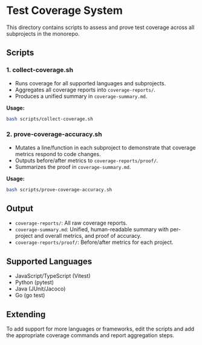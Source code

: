 # Test Coverage System

This directory contains scripts to assess and prove test coverage across all subprojects in the monorepo.

## Scripts

### 1. collect-coverage.sh
- Runs coverage for all supported languages and subprojects.
- Aggregates all coverage reports into `coverage-reports/`.
- Produces a unified summary in `coverage-summary.md`.

**Usage:**
```sh
bash scripts/collect-coverage.sh
```

### 2. prove-coverage-accuracy.sh
- Mutates a line/function in each subproject to demonstrate that coverage metrics respond to code changes.
- Outputs before/after metrics to `coverage-reports/proof/`.
- Summarizes the proof in `coverage-summary.md`.

**Usage:**
```sh
bash scripts/prove-coverage-accuracy.sh
```

## Output
- `coverage-reports/`: All raw coverage reports.
- `coverage-summary.md`: Unified, human-readable summary with per-project and overall metrics, and proof of accuracy.
- `coverage-reports/proof/`: Before/after metrics for each project.

## Supported Languages
- JavaScript/TypeScript (Vitest)
- Python (pytest)
- Java (JUnit/Jacoco)
- Go (go test)

## Extending
To add support for more languages or frameworks, edit the scripts and add the appropriate coverage commands and report aggregation steps. 